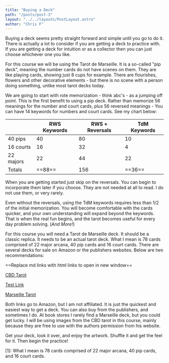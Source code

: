 ```yaml
---
title: "Buying a Deck"
path: "/posts/post-3"
layout: "../../layouts/PostLayout.astro"
author: "Chris F"
---
```



Buying a deck seems pretty straight forward and simple until you go to do it. There is actually a lot to consider if you are getting a deck to practice with. If you are getting a deck for intuition or as a collector then you can just choose whichever one you like.

For this course we will be using the Tarot de Marseille. It is a so-called "pip deck", meaning the number cards do not have scenes on them. They are like playing cards, showing just 8 cups for example. There are flourishes, flowers and other decorative elements - but there is no scene with a person doing something, unlike most tarot decks today.

We are going to start with rote memorization - think abc's - as a jumping off point. This is the first benefit to using a pip deck. Rather than memorize 56 meanings for the number and court cards, plus 56 reversed meanings - You can have 14 keywords for numbers and court cards. See my chart below:


|           | RWS Keywords | RWS + Reversals | TdM Keywords |
| --------- | ------------ | --------------- | ------------ |
| 40 pips   | 40           | 80              | 10           |
| 16 courts | 16           | 32              | 4            |
| 22 majors | 22           | 44              | 22           |
| Totals    | ==88==       | 156             | ==36==       |

When you are getting started just skip on the reversals. You can begin to incorporate them later if you choose. They are not needed at all to read. I do not use them, or very rarely.

Even without the reversals, using the TdM keywords requires less than 1/2 of the initial memorization. You will become comfortable with the cards quicker, and your own understanding will expand beyond the keywords. That is when the real fun begins, and the tarot becomes useful for every day problem solving. (_And More!_)

For this course you will need a Tarot de Marseille deck. It should be a classic replica. It needs to be an actual tarot deck. What I mean is 78 cards comprised of 22 major arcana, 40 pip cards and 16 court cards. There are several decks for sale on Amazon or the publishers websites. Below are two recommendations:

==Replace md links with html links to open in new window==

[CBD Tarot](https://www.amazon.com/Cbd-Tarot-Marseille-Yoav-Ben-dov/dp/1572819049/ref=sr_1_1?sr=8-1)

<a href="https://www.wikipedia.org" target="_blank">Test Link</a>

[Marseille Tarot](https://www.amazon.com/Marseille-Tarot-Anna-Maria-Morsucci/dp/0738773069/ref=sr_1_8?s=books&sr=1-8)

Both links go to Amazon, but I am not affiliated. It is just the quickest and easiest way to get a deck. You can also buy from the publishers, and sometimes I do. At book stores I rarely find a Marseille deck, but you could get lucky. I will be using images from the CBD tarot in this course, mainly because they are free to use with the authors permission from his website.

Get your deck, look it over, and enjoy the artwork. Shuffle it and get the feel for it. Then begin the practice!


[1]:  What I mean is 78 cards comprised of 22 major arcana, 40 pip cards, and 16 court cards.